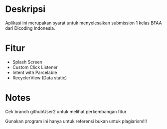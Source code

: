 # Deskripsi
Aplikasi ini merupakan syarat untuk menyelesaikan submission 1 kelas BFAA dari Dicoding Indonesia. 

# Fitur
- Splash Screen
- Custom Click Listener
- Intent with Parcelable
- RecyclerView (Data static)

 # Notes
Cek branch githubUser2 untuk melihat perkembangan fitur

Gunakan program ini hanya untuk referensi bukan untuk plagiarism!!!
